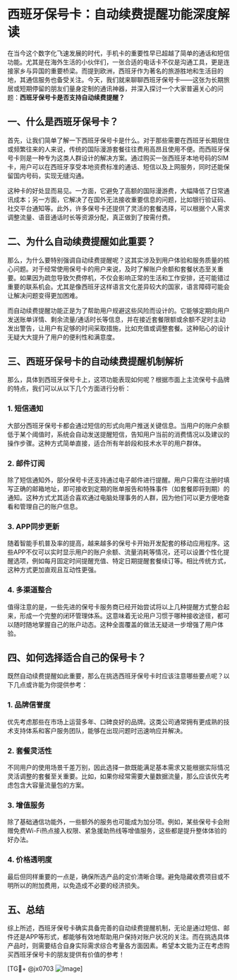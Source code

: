 # 西班牙保号卡：自动续费提醒功能深度解读

在当今这个数字化飞速发展的时代，手机卡的重要性早已超越了简单的通话和短信功能。尤其是在海外生活的小伙伴们，一张合适的电话卡不仅是沟通工具，更是连接家乡与异国的重要桥梁。而提到欧洲，西班牙作为著名的旅游胜地和生活目的地，其通信服务也备受关注。今天，我们就来聊聊西班牙保号卡——这张为长期旅居或短期停留的朋友们量身定制的通讯神器，并深入探讨一个大家普遍关心的问题：**西班牙保号卡是否支持自动续费提醒？**

## 一、什么是西班牙保号卡？

首先，让我们简单了解一下西班牙保号卡是什么。对于那些需要在西班牙长期居住或频繁往来的人来说，传统的国际漫游套餐往往费用高昂且使用不便。而西班牙保号卡则是一种专为这类人群设计的解决方案。通过购买一张西班牙本地号码的SIM卡，用户可以在西班牙享受本地资费标准的通话、短信以及上网服务，同时还能保留国内号码，实现无缝沟通。

这种卡的好处显而易见。一方面，它避免了高额的国际漫游费，大幅降低了日常通讯成本；另一方面，它解决了在国外无法接收重要信息的问题，比如银行验证码、社交平台通知等。此外，许多保号卡还提供了灵活的套餐选择，可以根据个人需求调整流量、语音通话时长等资源分配，真正做到了按需付费。

## 二、为什么自动续费提醒如此重要？

那么，为什么要特别强调自动续费提醒呢？这其实涉及到用户体验和服务质量的核心问题。对于经常使用保号卡的用户来说，及时了解账户余额和套餐状态至关重要。如果因为疏忽导致欠费停机，不仅会影响正常的生活和工作安排，还可能错过重要的联系机会。尤其是像西班牙这样语言文化差异较大的国家，语言障碍可能会让解决问题变得更加困难。

而自动续费提醒功能正是为了帮助用户规避这些风险而设计的。它能够定期向用户发送账单详情、剩余流量/通话时长等信息，并在接近套餐限额或余额不足时主动发出警告，让用户有足够的时间采取措施，比如充值或调整套餐。这种贴心的设计无疑大大提升了用户的便利性和满意度。

## 三、西班牙保号卡的自动续费提醒机制解析

那么，具体到西班牙保号卡上，这项功能表现如何呢？根据市面上主流保号卡品牌的特点，我们可以从以下几个方面进行分析：

### 1. **短信通知**
大部分西班牙保号卡都会通过短信的形式向用户推送关键信息。当用户的账户余额低于某个阈值时，系统会自动发送提醒短信，告知用户当前的消费情况以及建议的操作步骤。这种方式简单直接，适合所有年龄段和技术水平的用户群体。

### 2. **邮件订阅**
除了短信通知外，部分保号卡还支持通过电子邮件进行提醒。用户只需在注册时填写正确的邮箱地址，即可接收到定期的账单报告和特殊事件（如套餐即将到期）的通知。这种方式尤其适合喜欢通过电脑处理事务的人群，因为他们可以更方便地查看和管理自己的账户信息。

### 3. **APP同步更新**
随着智能手机普及率的提高，越来越多的保号卡开始开发配套的移动应用程序。这些APP不仅可以实时显示用户的账户余额、流量消耗等情况，还可以设置个性化提醒选项，例如每月固定时间提醒充值、特定日期提醒套餐续订等。相比传统方式，这种方式更加直观且互动性更强。

### 4. **多渠道整合**
值得注意的是，一些先进的保号卡服务商已经开始尝试将以上几种提醒方式整合起来，形成一个完整的闭环管理体系。这意味着无论用户习惯于哪种接收途径，都可以随时随地掌握自己的账户动态。这种全面覆盖的做法无疑进一步增强了用户体验。

## 四、如何选择适合自己的保号卡？

既然自动续费提醒如此重要，那么在挑选西班牙保号卡时应该注意哪些要点呢？以下几点或许能为你提供参考：

### 1. **品牌信誉度**
优先考虑那些在市场上运营多年、口碑良好的品牌。这类公司通常拥有更成熟的技术支持体系和客户服务团队，能够在出现问题时迅速响应并解决。

### 2. **套餐灵活性**
不同用户的使用场景千差万别，因此选择一款既能满足基本需求又能根据实际情况灵活调整的套餐至关重要。比如，如果你经常需要大量数据流量，那么应该优先考虑包含大容量流量包的方案。

### 3. **增值服务**
除了基础通信功能外，一些额外的服务也可能成为加分项。例如，某些保号卡会附赠免费Wi-Fi热点接入权限、紧急援助热线等增值服务，这些都是提升整体体验的好办法。

### 4. **价格透明度**
最后但同样重要的一点是，确保所选产品的定价清晰合理。避免隐藏收费项目或不明所以的附加费用，以免造成不必要的经济损失。

## 五、总结

综上所述，西班牙保号卡确实具备完善的自动续费提醒机制，无论是通过短信、邮件还是APP等形式，都能够有效地帮助用户保持对账户状况的关注。而在挑选具体产品时，则需要结合自身实际需求综合考量各方面因素。希望本文能为正在考虑购买西班牙保号卡的朋友提供有价值的参考！

[TG💪+ @jx0703 ![Image](https://github.com/user-attachments/assets/dbca1d08-cadb-493c-b0ec-ad6f7a83f270)]